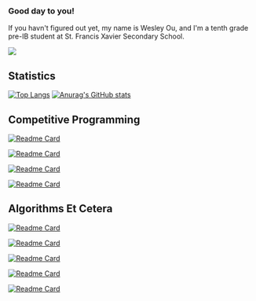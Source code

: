 ### Good day to you!
If you havn't figured out yet, my name is Wesley Ou, and I'm a tenth grade pre-IB student at St. Francis Xavier Secondary School. 

![](https://komarev.com/ghpvc/?username=C-FWES)

## Statistics

[![Top Langs](https://github-readme-stats.vercel.app/api/top-langs/?username=C-FWES&langs_count=8)](https://github.com/anuraghazra/github-readme-stats)
[![Anurag's GitHub stats](https://github-readme-stats.vercel.app/api?username=C-FWES)](https://github.com/anuraghazra/github-readme-stats)


## Competitive Programming


[![Readme Card](https://github-readme-stats.vercel.app/api/pin/?username=C-FWES&repo=CCC-Solutions)](https://github.com/C-FWES/CCC-Solutions)


[![Readme Card](https://github-readme-stats.vercel.app/api/pin/?username=C-FWES&repo=HackerRank-Solutions)](https://github.com/C-FWES/HackerRank-Solutions)


[![Readme Card](https://github-readme-stats.vercel.app/api/pin/?username=C-FWES&repo=Leetcode-Solutions)](https://github.com/C-FWES/Leetcode-Solutions)


[![Readme Card](https://github-readme-stats.vercel.app/api/pin/?username=C-FWES&repo=dmoj)](https://github.com/C-FWES/dmoj)


## Algorithms Et Cetera


[![Readme Card](https://github-readme-stats.vercel.app/api/pin/?username=C-FWES&repo=BenfordsLaw)](https://github.com/C-FWES/BenfordsLaw)


[![Readme Card](https://github-readme-stats.vercel.app/api/pin/?username=C-FWES&repo=AutoCompleteNLP)](https://github.com/C-FWES/AutoCompleteNLP)


[![Readme Card](https://github-readme-stats.vercel.app/api/pin/?username=C-FWES&repo=AutoCorrect)](https://github.com/C-FWES/AutoCorrect)


[![Readme Card](https://github-readme-stats.vercel.app/api/pin/?username=C-FWES&repo=ConvexHull)](https://github.com/C-FWES/ConvexHull)


[![Readme Card](https://github-readme-stats.vercel.app/api/pin/?username=C-FWES&repo=OneHotEncoding)](https://github.com/C-FWES/OneHotEncoding)

<!--
**C-FWES/C-FWES** is a ✨ _special_ ✨ repository because its `README.md` (this file) appears on your GitHub profile.

Here are some ideas to get you started:

- 🔭 I’m currently working on ...
- 🌱 I’m currently learning ...
- 👯 I’m looking to collaborate on ...
- 🤔 I’m looking for help with ...
- 💬 Ask me about ...
- 📫 How to reach me: ...
- 😄 Pronouns: ...
- ⚡ Fun fact: ...
-->

